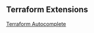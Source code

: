 ## Terraform Extensions
[Terraform Autocomplete](https://marketplace.visualstudio.com/items?itemName=erd0s.terraform-autocomplete)